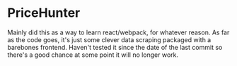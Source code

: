 # PriceHunter

Mainly did this as a way to learn react/webpack, for whatever reason. As far as the code goes, it's just some clever data scraping packaged with a barebones frontend. Haven't tested it since the date of the last commit so there's a good chance at some point it will no longer work.
